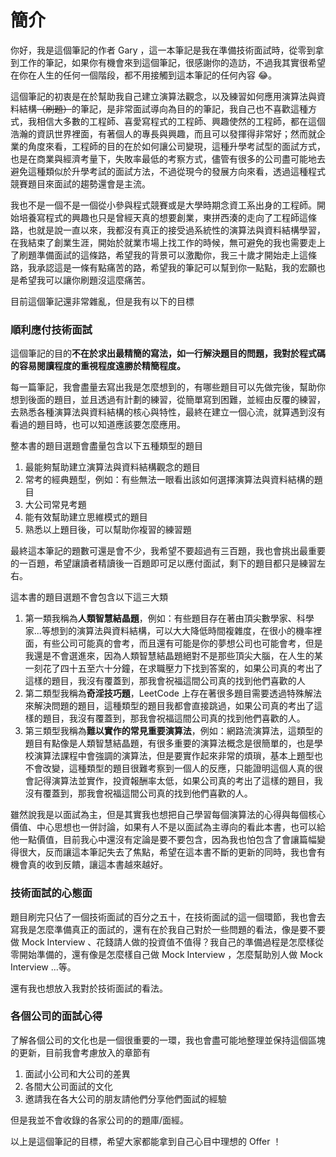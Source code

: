 # 簡介

你好，我是這個筆記的作者 Gary ，這一本筆記是我在準備技術面試時，從零到拿到工作的筆記，如果你有機會來到這個筆記，很感謝你的造訪，不過我其實很希望在你在人生的任何一個階段，都不用接觸到這本筆記的任何內容 😂。

這個筆記的初衷是在於幫助我自己建立演算法觀念，以及練習如何應用演算法與資料結構~~（刷題）~~的筆記，是非常面試導向為目的的筆記，我自己也不喜歡這種方式，我相信大多數的工程師、喜愛寫程式的工程師、興趣使然的工程師，都在這個浩瀚的資訊世界裡面，有著個人的專長與興趣，而且可以發揮得非常好；然而就企業的角度來看，工程師的目的在於如何讓公司變現，這種升學考試型的面試方式，也是在商業與經濟考量下，失敗率最低的考察方式，儘管有很多的公司盡可能地去避免這種類似於升學考試的面試方法，不過從現今的發展方向來看，透過這種程式競賽題目來面試的趨勢還會是主流。

我也不是一個不是一個從小參與程式競賽或是大學時期念資工系出身的工程師。開始培養寫程式的興趣也只是曾經天真的想要創業，東拼西湊的走向了工程師這條路，也就是說一直以來，我都沒有真正的接受過系統性的演算法與資料結構學習，在我結束了創業生涯，開始於就業市場上找工作的時候，無可避免的我也需要走上了刷題準備面試的這條路，希望我的背景可以激勵你，我三十歲才開始走上這條路，我承認這是一條有點痛苦的路，希望我的筆記可以幫到你一點點，我的宏願也是希望我可以讓你刷題沒這麼痛苦。

目前這個筆記還非常雜亂，但是我有以下的目標

### 順利應付技術面試

這個筆記的目的**不在於求出最精簡的寫法，如一行解決題目的問題，**我對於**程式碼的容易閱讀程度的重視程度遠勝於精簡程度。**

每一篇筆記，我會盡量去寫出我是怎麼想到的，有哪些題目可以先做完後，幫助你想到後面的題目，並且透過有計劃的練習，從簡單寫到困難，並經由反覆的練習，去熟悉各種演算法與資料結構的核心與特性，最終在建立一個心流，就算遇到沒有看過的題目時，也可以知道應該要怎麼應用。

整本書的題目選題會盡量包含以下五種類型的題目

1. 最能夠幫助建立演算法與資料結構觀念的題目
2. 常考的經典題型，例如：有些無法一眼看出該如何選擇演算法與資料結構的題目
3. 大公司常見考題
4. 能有效幫助建立思維模式的題目
5. 熟悉以上題目後，可以幫助你複習的練習題

最終這本筆記的題數可還是會不少，我希望不要超過有三百題，我也會挑出最重要的一百題，希望讓讀者精讀後一百題即可足以應付面試，剩下的題目都只是練習左右。

這本書的題目選題不會包含以下這三大類

1. 第一類我稱為**人類智慧結晶題**，例如：有些題目存在著由頂尖數學家、科學家...等想到的演算法與資料結構，可以大大降低時間複雜度，在很小的機率裡面，有些公司可能真的會考，而且還有可能是你的夢想公司也可能會考，但是我還是不會選進來，因為人類智慧結晶題絕對不是那些頂尖大腦，在人生的某一刻花了四十五至六十分鐘，在求職壓力下找到答案的，如果公司真的考出了這樣的題目，我沒有覆蓋到，那我會祝福這間公司真的找到他們喜歡的人
2. 第二類型我稱為**奇淫技巧題**，LeetCode 上存在著很多題目需要透過特殊解法來解決問題的題目，這種類型的題目我都會直接跳過，如果公司真的考出了這樣的題目，我沒有覆蓋到，那我會祝福這間公司真的找到他們喜歡的人。
3. 第三類型我稱為**難以實作的常見重要演算法**，例如：網路流演算法，這類型的題目有點像是人類智慧結晶題，有很多重要的演算法概念是很簡單的，也是學校演算法課程中會強調的演算法，但是要實作起來非常的煩瑣，基本上題型也不會改變，這種類型的題目很難考察到一個人的反應，只能證明這個人真的很會記得演算法並實作，投資報酬率太低，如果公司真的考出了這樣的題目，我沒有覆蓋到，那我會祝福這間公司真的找到他們喜歡的人。

雖然說我是以面試為主，但是其實我也想把自己學習每個演算法的心得與每個核心價值、中心思想也一併討論，如果有人不是以面試為主導向的看此本書，也可以給他一點價值，目前我心中還沒有定論是要不要包含，因為我也怕包含了會讓篇幅變得很大，反而讓這本筆記失去了焦點，希望在這本書不斷的更新的同時，我也會有機會真的收到反饋，讓這本書越來越好。

### 技術面試的心態面

題目刷完只佔了一個技術面試的百分之五十，在技術面試的這一個環節，我也會去寫我是怎麼準備真正的面試的，還有在於我自己對於一些問題的看法，像是要不要做 Mock Interview 、花錢請人做的投資值不值得？我自己的準備過程是怎麼樣從零開始準備的，還有像是怎麼樣自己做 Mock Interview ，怎麼幫助別人做 Mock Interview ...等。

還有我也想放入我對於技術面試的看法。

### 各個公司的面試心得

了解各個公司的文化也是一個很重要的一環，我也會盡可能地整理並保持這個區塊的更新，目前我會考慮放入的章節有

1. 面試小公司和大公司的差異
2. 各間大公司面試的文化
3. 邀請我在各大公司的朋友請他們分享他們面試的經驗

但是我並不會收錄的各家公司的的題庫/面經。

以上是這個筆記的目標，希望大家都能拿到自己心目中理想的 Offer ！



